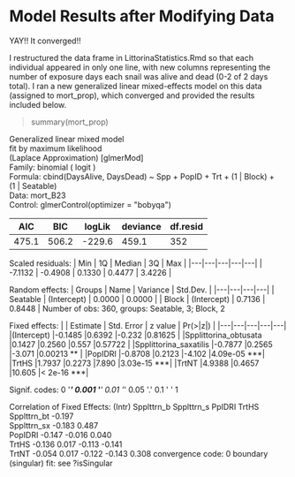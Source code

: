# Model Results after Modifying Data

YAY!! It converged!!

I restructured the data frame in LittorinaStatistics.Rmd so that each individual appeared in only one line, with new columns representing the number of exposure days each snail was alive and dead (0-2 of 2 days total). I ran a new generalized linear mixed-effects model on this data (assigned to mort_prop), which converged and provided the results included below.

> summary(mort_prop)

Generalized linear mixed model  
  fit by maximum likelihood  
  (Laplace Approximation) [glmerMod]  
 Family: binomial  ( logit )  
Formula: cbind(DaysAlive, DaysDead) ~ Spp + PopID + Trt + (1 | Block) +  
    (1 | Seatable)  
   Data: mort_B23  
Control: glmerControl(optimizer = "bobyqa")  

| AIC | BIC | logLik | deviance | df.resid |
|---|---|---|---|---|
|475.1 | 506.2 | -229.6 | 459.1 | 352 |

Scaled residuals: 
| Min | 1Q | Median | 3Q | Max |
|---|---|---|---|---|
| -7.1132 | -0.4908 | 0.1330 | 0.4477 | 3.4226 |

Random effects:
| Groups | Name | Variance | Std.Dev. |
|---|---|---|---|
| Seatable | (Intercept) | 0.0000 | 0.0000 |
| Block | (Intercept) | 0.7136 | 0.8448 |
Number of obs: 360, groups: Seatable, 3; Block, 2

Fixed effects:
|                   |  Estimate | Std. Error | z value | Pr(>|z|) |
|---|---|---|---|---|
|(Intercept)             |-0.1485     |0.6392  |-0.232  |0.81625    |
|Spplittorina_obtusata    |0.1427     |0.2560   |0.557  |0.57722    |
|Spplittorina_saxatilis  |-0.7877     |0.2565  |-3.071  |0.00213 ** |
|PopIDRI                 |-0.8708     |0.2123  |-4.102 |4.09e-05 ***|
|TrtHS                    |1.7937     |0.2273   |7.890 |3.03e-15 ***|
|TrtNT                    |4.9388     |0.4657  |10.605  |< 2e-16 ***|

Signif. codes:  0 '***' 0.001 '**' 0.01 '*' 0.05 '.' 0.1 ' ' 1

Correlation of Fixed Effects:
            (Intr) Spplttrn_b Spplttrn_s PpIDRI TrtHS 
Spplttrn_bt -0.197                                    
Spplttrn_sx -0.183  0.487                             
PopIDRI     -0.147 -0.016      0.040                  
TrtHS       -0.136  0.017     -0.113     -0.141       
TrtNT       -0.054  0.017     -0.122     -0.143  0.308
convergence code: 0
boundary (singular) fit: see ?isSingular